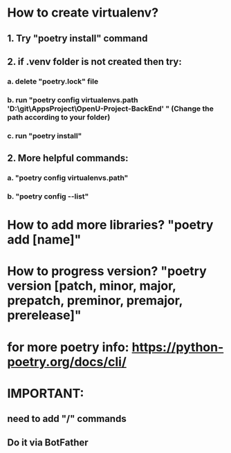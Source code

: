 # How to create virtualenv?
## 1. Try "poetry install" command
## 2. if .venv folder is not created then try:
### a. delete "poetry.lock" file
### b. run "poetry config virtualenvs.path 'D:\\git\\AppsProject\\OpenU-Project-BackEnd' " (Change the path according to your folder) 
### c. run "poetry install"
## 2. More helpful commands:
### a. "poetry config virtualenvs.path"
### b. "poetry config --list"


# How to add more libraries? "poetry add [name]"

# How to progress version? "poetry version [patch, minor, major, prepatch, preminor, premajor, prerelease]"

# for more poetry info: https://python-poetry.org/docs/cli/



# IMPORTANT:
## need to add "/" commands
## Do it via BotFather